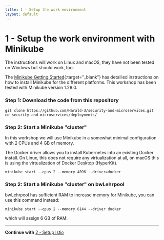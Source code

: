 ```yaml
---
title: 1 - Setup the work environment
layout: default
---
```


# 1 - Setup the work environment with Minikube

The instructions will work on Linux and macOS, they have not been tested on Windows but should work, too.

The [Minikube Getting Started](https://minikube.sigs.k8s.io/docs/start/){:target="_blank"} has detailled instructions on how to install Minikube for the different platforms. This workshop has been tested with Minikube version 1.28.0.

### Step 1: Download the code from this repository

```
git clone https://github.com/Harald-U/security-and-microservices.git
cd security-and-microservices/deployments/
```

### Step 2: Start a Minikube "cluster"

In this workshop we will use Minikube in a somewhat minimal configuration with 2 CPUs and 4 GB of memory. 

The Docker driver allows you to install Kubernetes into an existing Docker install. On Linux, this does not require any virtualization at all, on macOS this is using the virtualization of Docker Desktop (HyperKit). 

```
minikube start --cpus 2 --memory 4096 --driver=docker
```

### Step 2: Start a Minikube "cluster" on bwLehrpool

bwLehrpool has sufficient RAM to increase memory for Minikube, you can use this command instead:

```
minikube start --cpus 2 --memory 6144 --driver docker
```

which will assign 6 GB of RAM.

---

**Continue with** [2 - Setup Istio](../02-app-env-exercise/SETUP_ISTIO.md)